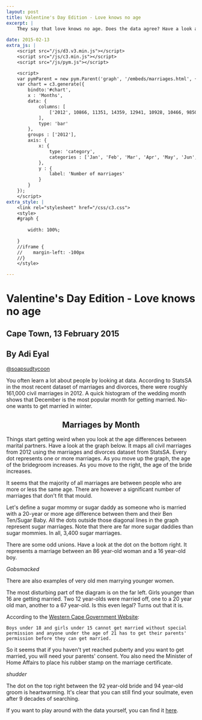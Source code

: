```yaml
---
layout: post
title: Valentine's Day Edition - Love knows no age
excerpt: |
    They say that love knows no age. Does the data agree? Have a look at a weird cross-section of our society as seen through the 2012, civil marriages dataset. 
 
date: 2015-02-13
extra_js: |
    <script src="/js/d3.v3.min.js"></script>
    <script src="/js/c3.min.js"></script>
    <script src="/js/pym.js"></script>

    <script>
    var pymParent = new pym.Parent('graph', '/embeds/marriages.html', {});
    var chart = c3.generate({
        bindto:'#chart',
        x : 'Months',
        data: {
            columns: [
                ['2012', 10866, 11351, 14359, 12941, 10928, 10466, 9850, 10689, 14272, 13491, 14761, 27138]
            ],
            type: 'bar'
        },
        groups : ['2012'],
        axis: {
            x: {
                type: 'category',
                categories : ['Jan', 'Feb', 'Mar', 'Apr', 'May', 'Jun', 'Jul', 'Aug', 'Sep', 'Oct', 'Nov', 'Dec'],
            },
            y : {
                label: 'Number of marriages'
            }
        }
    });
    </script>
extra_style: |
    <link rel="stylesheet" href="/css/c3.css">
    <style>
    #graph {
        
        width: 100%;
       
    }
    //iframe {
    //    margin-left: -100px
    //}
    </style>

---
```


# Valentine's Day Edition - Love knows no age

## Cape Town, 13 February 2015
## By Adi Eyal
[@soapsudtycoon](https://twitter.com/soapsudtycoon)

You often learn a lot about people by looking at data. According to StatsSA in the most recent dataset of marriages and divorces, there were roughly 161,000 civil marriages in 2012. A quick histogram of the wedding month shows that December is the most popular month for getting married. No-one wants to get married in winter.

<center><h2>Marriages by Month</h2></center>
<div id="chart" style="background-color: #fff"></div>

Things start getting weird when you look at the age differences between marital partners. Have a look at the graph below. It maps all civil marriages from 2012 using the marriages and divorces dataset from StatsSA. Every dot represents one or more marriages. As you move up the graph, the age of the bridegroom increases. As you move to the right, the age of the bride increases. 

<div id="graph"></div>

It seems that the majority of all marriages are between people who are more or less the same age. There are however a significant number of marriages that don't fit that mould. 

Let's define a sugar mommy or sugar daddy as someone who is married with a 20-year or more age difference between them and their Ben Ten/Sugar Baby. All the dots outside those diagonal lines in the graph represent sugar marriages. Note that there are far more sugar daddies than sugar mommies. In all, 3,400 sugar marriages. 

There are some odd unions. Have a look at the dot on the bottom right. It represents a marriage between an 86 year-old woman and a 16 year-old boy. 

*Gobsmacked*

There are also examples of very old men marrying younger women. 

The most disturbing part of the diagram is on the far left. Girls younger than 16 are getting married. Two 12 year-olds were married off, one to a 20 year old man, another to a 67 year-old. Is this even legal? Turns out that it is. 

According to the [Western Cape Government Website](http://www.westerncape.gov.za/service/getting-permission-marry-if-you-are-underage):

    Boys under 18 and girls under 15 cannot get married without special permission and anyone under the age of 21 has to get their parents' permission before they can get married.

So it seems that if you haven't yet reached puberty and you want to get married, you will need your parents' consent. You also need the Minister of Home Affairs to place his rubber stamp on the marriage certificate.

*shudder*

The dot on the top right between the 92 year-old bride and 94 year-old groom is heartwarming. It's clear that you can still find your soulmate, even after 9 decades of searching. 

If you want to play around with the data yourself, you can find it [here](https://data.code4sa.org/Government/South-Africa-Civil-Marriages-2012/r4bb-fvka).



